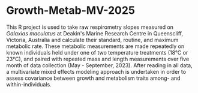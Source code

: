 # Growth-Metab-MV-2025
This R project is used to take raw respirometry slopes measured on *Galaxias maculatus* at Deakin's Marine Research Centre in Queenscliff, Victoria, Australia and calculate their 
standard, routine, and maximum metabolic rate. These metabolic measurements are made repeatedly on known individuals held under one of two temperature treatments (18°C or 23°C), 
and paired with repeated mass and length measurements over five month of data collection (May - September, 2023). After reading in all data, a multivariate mixed effects modeling 
approach is undertaken in order to assess covariance between growth and metabolism traits among- and within-individuals.
